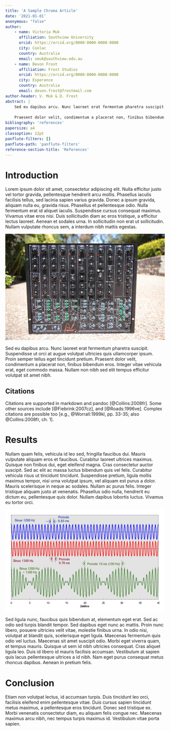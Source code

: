 ```yaml
---
title: 'A Sample Chroma Article'
date: '2021-01-01'
anonymous: "false"
author: 
    - name: Victoria Muk
      affiliation: Southview University
      orcid: https://orcid.org/0000-0000-0000-0000
      city: Coolac
      country: Australia
      email: vmuk@southview.edu.au
    - name: Devon Frost
      affiliation: Frost Studios
      orcid: https://orcid.org/0000-0000-0000-0000
      city: Esperance
      country: Australia
      email: devon.frost@frostmail.com
author-header: V. Muk & D. Frost
abstract: |
    Sed eu dapibus arcu. Nunc laoreet erat fermentum pharetra suscipit. Suspendisse ut orci at augue volutpat ultricies quis ullamcorper ipsum. Proin semper tellus eget tincidunt pretium. 

    Praesent dolor velit, condimentum a placerat non, finibus bibendum eros. Integer vitae vehicula erat, eget commodo massa. Nullam non nibh sed elit tempus efficitur volutpat sit amet nibh.
bibliography: 'references'
papersize: a4
classoption: 12pt
panflute-filters: []
panflute-path: 'panflute-filters'
reference-section-title: 'References'
---
```


# Introduction

Lorem ipsum dolor sit amet, consectetur adipiscing elit. Nulla efficitur justo vel tortor gravida, pellentesque hendrerit arcu mollis. Phasellus iaculis facilisis tellus, sed lacinia sapien varius gravida. Donec a ipsum gravida, aliquam nulla eu, gravida risus. Phasellus et pellentesque odio. Nulla fermentum erat id aliquet iaculis. Suspendisse cursus consequat maximus. Vivamus vitae eros nisi. Duis sollicitudin diam ac eros tristique, a efficitur lectus laoreet. Aenean et sodales urna. In sollicitudin non erat ut sollicitudin. Nullam vulputate rhoncus sem, a interdum nibh mattis egestas.

![Synthesiser by Matrixsynth (Public Domain)](media/synthesiser.jpg)

Sed eu dapibus arcu. Nunc laoreet erat fermentum pharetra suscipit. Suspendisse ut orci at augue volutpat ultricies quis ullamcorper ipsum. Proin semper tellus eget tincidunt pretium. Praesent dolor velit, condimentum a placerat non, finibus bibendum eros. Integer vitae vehicula erat, eget commodo massa. Nullam non nibh sed elit tempus efficitur volutpat sit amet nibh.

## Citations

Citations are supported in markdown and pandoc [@Collins:2008fr]. Some other sources include [@Fiebrink:2007cz], and [@Roads:1996ve]. Complex citations are possible too [e.g., @Worrall:1999kl, pp. 33-35; also @Collins:2008fr, ch. 1].

# Results

Nullam quam felis, vehicula id leo sed, fringilla faucibus dui. Mauris vulputate aliquam eros et faucibus. Curabitur laoreet ultrices maximus. Quisque non finibus dui, eget eleifend magna. Cras consectetur auctor suscipit. Sed ac elit ac massa luctus bibendum quis vel felis. Curabitur vehicula risus ut tincidunt tincidunt. Suspendisse pretium, ligula mollis maximus tempor, nisi urna volutpat ipsum, vel aliquam est purus a dolor. Mauris scelerisque in neque ac sodales. Nullam ac purus felis. Integer tristique aliquam justo at venenatis. Phasellus odio nulla, hendrerit eu dictum eu, pellentesque quis dolor. Nullam dapibus lobortis luctus. Vivamus eu tortor orci.

![Sinus superposition by Skyhead (Public Domain)](media/waves.jpg)

Sed ligula nunc, faucibus quis bibendum at, elementum eget erat. Sed ac odio sed turpis blandit tempor. Sed dapibus eget nunc ac mattis. Proin nunc libero, posuere ultricies velit vitae, molestie finibus urna. In odio nisi, volutpat at blandit quis, scelerisque eget ligula. Maecenas fermentum quis odio vel luctus. Maecenas sit amet suscipit odio. Morbi eget viverra quam, et tempus mauris. Quisque ut sem id nibh ultricies consequat. Cras aliquet ligula leo. Duis id libero id mauris facilisis accumsan. Vestibulum at sapien quis lacus pellentesque ultrices a id nibh. Nam eget purus consequat metus rhoncus dapibus. Aenean in pretium felis.

# Conclusion

Etiam non volutpat lectus, id accumsan turpis. Duis tincidunt leo orci, facilisis eleifend enim pellentesque vitae. Duis cursus sapien tincidunt metus maximus, a pellentesque eros tincidunt. Donec sed tristique ex. Morbi venenatis consectetur diam, eu aliquam felis congue nec. Maecenas maximus arcu nibh, nec tempus turpis maximus id. Vestibulum vitae porta sapien.
